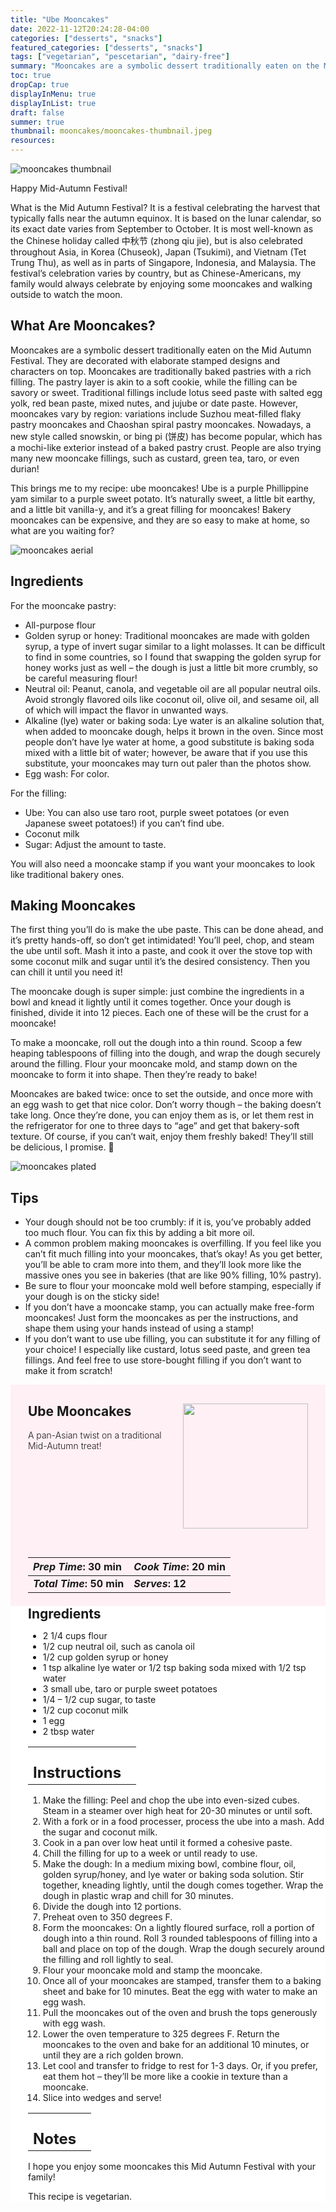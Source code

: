 ```yaml
---
title: "Ube Mooncakes"
date: 2022-11-12T20:24:28-04:00
categories: ["desserts", "snacks"]
featured_categories: ["desserts", "snacks"]
tags: ["vegetarian", "pescetarian", "dairy-free"]
summary: "Mooncakes are a symbolic dessert traditionally eaten on the Mid Autumn Festival. They are decorated with elaborate stamped designs and characters on top. Mooncakes are traditionally baked pastries with a rich filling. The pastry layer is akin to a soft cookie, while the filling can be savory or sweet. Traditional fillings include lotus seed paste with salted egg yolk, red bean paste, mixed nutes, and jujube or date paste."
toc: true
dropCap: true
displayInMenu: true
displayInList: true
draft: false
summer: true
thumbnail: mooncakes/mooncakes-thumbnail.jpeg
resources:
---
```


![mooncakes thumbnail](../../mooncakes/mooncakes-thumbnail.jpeg)

Happy Mid-Autumn Festival!

What is the Mid Autumn Festival? It is a festival celebrating the harvest that typically falls near the autumn equinox. It is based on the lunar calendar, so its exact date varies from September to October. It is most well-known as the Chinese holiday called 中秋节 (zhong qiu jie), but is also celebrated throughout Asia, in Korea (Chuseok), Japan (Tsukimi), and Vietnam (Tet Trung Thu), as well as in parts of Singapore, Indonesia, and Malaysia. The festival’s celebration varies by country, but as Chinese-Americans, my family would always celebrate by enjoying some mooncakes and walking outside to watch the moon.

## What Are Mooncakes?

Mooncakes are a symbolic dessert traditionally eaten on the Mid Autumn Festival. They are decorated with elaborate stamped designs and characters on top. Mooncakes are traditionally baked pastries with a rich filling. The pastry layer is akin to a soft cookie, while the filling can be savory or sweet. Traditional fillings include lotus seed paste with salted egg yolk, red bean paste, mixed nutes, and jujube or date paste. However, mooncakes vary by region: variations include Suzhou meat-filled flaky pastry mooncakes and Chaoshan spiral pastry mooncakes. Nowadays, a new style called snowskin, or bing pi (饼皮) has become popular, which has a mochi-like exterior instead of a baked pastry crust. People are also trying many new mooncake fillings, such as custard, green tea, taro, or even durian!

This brings me to my recipe: ube mooncakes! Ube is a purple Phillippine yam similar to a purple sweet potato. It’s naturally sweet, a little bit earthy, and a little bit vanilla-y, and it’s a great filling for mooncakes! Bakery mooncakes can be expensive, and they are so easy to make at home, so what are you waiting for?

![mooncakes aerial](../../mooncakes/mooncakes-aerial.jpeg)

## Ingredients

For the mooncake pastry:

- All-purpose flour
- Golden syrup or honey: Traditional mooncakes are made with golden syrup, a type of invert sugar similar to a light molasses. It can be difficult to find in some countries, so I found that swapping the golden syrup for honey works just as well – the dough is just a little bit more crumbly, so be careful measuring flour!
- Neutral oil: Peanut, canola, and vegetable oil are all popular neutral oils. Avoid strongly flavored oils like coconut oil, olive oil, and sesame oil, all of which will impact the flavor in unwanted ways.
- Alkaline (lye) water or baking soda: Lye water is an alkaline solution that, when added to mooncake dough, helps it brown in the oven. Since most people don’t have lye water at home, a good substitute is baking soda mixed with a little bit of water; however, be aware that if you use this substitute, your mooncakes may turn out paler than the photos show.
- Egg wash: For color.

For the filling:

- Ube: You can also use taro root, purple sweet potatoes (or even Japanese sweet potatoes!) if you can’t find ube.
- Coconut milk
- Sugar: Adjust the amount to taste.

You will also need a mooncake stamp if you want your mooncakes to look like traditional bakery ones.

## Making Mooncakes
The first thing you’ll do is make the ube paste. This can be done ahead, and it’s pretty hands-off, so don’t get intimidated! You’ll peel, chop, and steam the ube until soft. Mash it into a paste, and cook it over the stove top with some coconut milk and sugar until it’s the desired consistency. Then you can chill it until you need it!

The mooncake dough is super simple: just combine the ingredients in a bowl and knead it lightly until it comes together. Once your dough is finished, divide it into 12 pieces. Each one of these will be the crust for a mooncake!

To make a mooncake, roll out the dough into a thin round. Scoop a few heaping tablespoons of filling into the dough, and wrap the dough securely around the filling. Flour your mooncake mold, and stamp down on the mooncake to form it into shape. Then they’re ready to bake!

Mooncakes are baked twice: once to set the outside, and once more with an egg wash to get that nice color. Don’t worry though – the baking doesn’t take long. Once they’re done, you can enjoy them as is, or let them rest in the refrigerator for one to three days to “age” and get that bakery-soft texture. Of course, if you can’t wait, enjoy them freshly baked! They’ll still be delicious, I promise. 🙂

![mooncakes plated](../../mooncakes/mooncakes-plated.jpeg)

## Tips

- Your dough should not be too crumbly: if it is, you’ve probably added too much flour. You can fix this by adding a bit more oil.
- A common problem making mooncakes is overfilling. If you feel like you can’t fit much filling into your mooncakes, that’s okay! As you get better, you’ll be able to cram more into them, and they’ll look more like the massive ones you see in bakeries (that are like 90% filling, 10% pastry).
- Be sure to flour your mooncake mold well before stamping, especially if your dough is on the sticky side!
- If you don’t have a mooncake stamp, you can actually make free-form mooncakes! Just form the mooncakes as per the instructions, and shape them using your hands instead of using a stamp!
- If you don’t want to use ube filling, you can substitute it for any filling of your choice! I especially like custard, lotus seed paste, and green tea fillings. And feel free to use store-bought filling if you don’t want to make it from scratch!

<div style = "background-color: lavenderblush;"  id = "recipe"> 
<div style = "background-color:lavenderblush; padding-left:2em; margin-top:0; margin-bottom:0;">

<div style="display:flex; align-items:center; justify-content:space-between; padding-right:2em"><div style = "margin-bottom:10em;"><h2>Ube Mooncakes</h2><p style = "font-weight: 300;">A pan-Asian twist on a traditional Mid-Autumn treat!</p></div><img src="../../mooncakes/mooncakes-thumbnail.jpeg"  width="200em" height="200em"></div>

| _Prep Time_: 30 min  | _Cook Time_: 20 min  |
| :--- | :--- |
| **_Total Time_: 50 min** | **_Serves_: 12**  |

</div>
<div style="background-color: white; padding-left:2em; border-width:3px; border-color:lavenderblush; margin-top:0;">
 <div><h2 style = "margin-top:1em; margin-bottom:0;" >Ingredients</h2></div>

- 2 1/4 cups flour
- 1/2 cup neutral oil, such as canola oil
- 1/2 cup golden syrup or honey
- 1 tsp alkaline lye water or 1/2 tsp baking soda mixed with 1/2 tsp water
- 3 small ube, taro or purple sweet potatoes
- 1/4 – 1/2 cup sugar, to taste
- 1/2 cup coconut milk
- 1 egg
- 2 tbsp water

|   |    |
| :--- | :--- |
| <div><h2 style = "margin-top:1em; margin-bottom:0;" >Instructions</h2></div>|   |

1. Make the filling: Peel and chop the ube into even-sized cubes. Steam in a steamer over high heat for 20-30 minutes or until soft.
2. With a fork or in a food processer, process the ube into a mash. Add the sugar and coconut milk.
3. Cook in a pan over low heat until it formed a cohesive paste.
4. Chill the filling for up to a week or until ready to use.
5. Make the dough: In a medium mixing bowl, combine flour, oil, golden syrup/honey, and lye water or baking soda solution. Stir together, kneading lightly, until the dough comes together. Wrap the dough in plastic wrap and chill for 30 minutes.
6. Divide the dough into 12 portions.
7. Preheat oven to 350 degrees F.
8. Form the mooncakes: On a lightly floured surface, roll a portion of dough into a thin round. Roll 3 rounded tablespoons of filling into a ball and place on top of the dough. Wrap the dough securely around the filling and roll lightly to seal.
9. Flour your mooncake mold and stamp the mooncake.
10. Once all of your mooncakes are stamped, transfer them to a baking sheet and bake for 10 minutes. Beat the egg with water to make an egg wash.
11. Pull the mooncakes out of the oven and brush the tops generously with egg wash.
12. Lower the oven temperature to 325 degrees F. Return the mooncakes to the oven and bake for an additional 10 minutes, or until they are a rich golden brown.
13. Let cool and transfer to fridge to rest for 1-3 days. Or, if you prefer, eat them hot – they’ll be more like a cookie in texture than a mooncake.
14. Slice into wedges and serve!

|   |    |
| :--- | :--- |
| <div><h2 style = "margin-top:1em; margin-bottom:0;" >Notes</h2></div>|   |

I hope you enjoy some mooncakes this Mid Autumn Festival with your family!

This recipe is vegetarian.

</div>
</div>